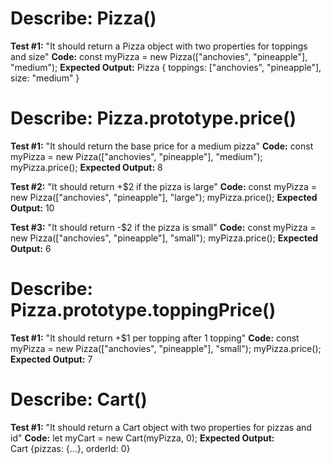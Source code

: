 # Describe: Pizza()

__Test #1:__ "It should return a Pizza object with two properties for toppings and size"
__Code:__ const myPizza = new Pizza(["anchovies", "pineapple"], "medium");
__Expected Output:__ Pizza { toppings: ["anchovies", "pineapple"], size: "medium" }

# Describe: Pizza.prototype.price()

__Test #1:__ "It should return the base price for a medium pizza"
__Code:__
const myPizza = new Pizza(["anchovies", "pineapple"], "medium");
myPizza.price();
__Expected Output:__ 8

__Test #2:__ "It should return +$2 if the pizza is large"
__Code:__
const myPizza = new Pizza(["anchovies", "pineapple"], "large");
myPizza.price();
__Expected Output:__ 10

__Test #3:__ "It should return -$2 if the pizza is small"
__Code:__
const myPizza = new Pizza(["anchovies", "pineapple"], "small");
myPizza.price();
__Expected Output:__ 6

# Describe: Pizza.prototype.toppingPrice()

__Test #1:__ "It should return +$1 per topping after 1 topping"
__Code:__
const myPizza = new Pizza(["anchovies", "pineapple"], "small");
myPizza.price();
__Expected Output:__ 7

# Describe: Cart()
__Test #1:__ "It should return a Cart object with two properties for pizzas and id"
__Code:__
let myCart = new Cart(myPizza, 0);
__Expected Output:__ Cart {pizzas: {…}, orderId: 0}
